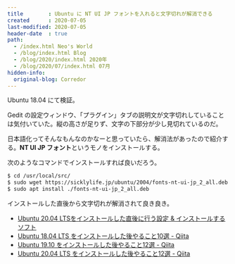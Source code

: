 ```yaml
---
title        : Ubuntu に NT UI JP フォントを入れると文字切れが解消できる
created      : 2020-07-05
last-modified: 2020-07-05
header-date  : true
path:
  - /index.html Neo's World
  - /blog/index.html Blog
  - /blog/2020/index.html 2020年
  - /blog/2020/07/index.html 07月
hidden-info:
  original-blog: Corredor
---
```


Ubuntu 18.04 にて検証。

Gedit の設定ウィンドウ、「プラグイン」タブの説明文が文字切れしていることは気付いていた。縦の高さが足りず、文字の下部分が少し見切れているのだ。

日本語化ってそんなもんなのかなーと思っていたら、解消法があったので紹介する。**NT UI JP フォント**というモノをインストールする。

次のようなコマンドでインストールすれば良いだろう。

```bash
$ cd /usr/local/src/
$ sudo wget https://sicklylife.jp/ubuntu/2004/fonts-nt-ui-jp_2_all.deb
$ sudo apt install ./fonts-nt-ui-jp_2_all.deb
```

インストールした直後から文字切れが解消されて良き良き。

- [Ubuntu 20.04 LTSをインストールした直後に行う設定 & インストールするソフト](https://sicklylife.jp/ubuntu/2004/settings.html#hamideru)
- [Ubuntu 18.04 LTS をインストールした後やること10選 - Qiita](https://qiita.com/outou_hakutou/items/f5ae68a2d7b6c7cf8846)
- [Ubuntu 19.10 をインストールした後やること12選 - Qiita](https://qiita.com/outou_hakutou/items/f6529f2abc31d3b11d3c)
- [Ubuntu 20.04 LTS をインストールした後やること12選 - Qiita](https://qiita.com/outou_hakutou/items/ce06cb3c8c355d5fd87c)
